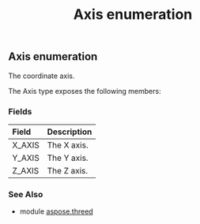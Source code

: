 ﻿---
title: Axis enumeration
second_title: Aspose.3D for Python via .NET API References
description: 
type: docs
weight: 230
url: /python-net/aspose.threed/axis/
is_root: false
---

## Axis enumeration

The coordinate axis.



The Axis type exposes the following members:

### Fields
| Field | Description |
| :- | :- |
| X_AXIS | The X axis. |
| Y_AXIS | The Y axis. |
| Z_AXIS | The Z axis. |


### See Also

* module [aspose.threed](../)
